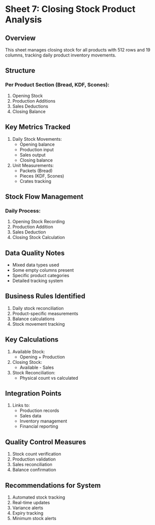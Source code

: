 # Sheet 7: Closing Stock Product Analysis

## Overview
This sheet manages closing stock for all products with 512 rows and 19 columns, tracking daily product inventory movements.

## Structure
### Per Product Section (Bread, KDF, Scones):
1. Opening Stock
2. Production Additions
3. Sales Deductions
4. Closing Balance

## Key Metrics Tracked
1. Daily Stock Movements:
   - Opening balance
   - Production input
   - Sales output
   - Closing balance
2. Unit Measurements:
   - Packets (Bread)
   - Pieces (KDF, Scones)
   - Crates tracking

## Stock Flow Management
### Daily Process:
1. Opening Stock Recording
2. Production Addition
3. Sales Deduction
4. Closing Stock Calculation

## Data Quality Notes
- Mixed data types used
- Some empty columns present
- Specific product categories
- Detailed tracking system

## Business Rules Identified
1. Daily stock reconciliation
2. Product-specific measurements
3. Balance calculations
4. Stock movement tracking

## Key Calculations
1. Available Stock:
   - Opening + Production
2. Closing Stock:
   - Available - Sales
3. Stock Reconciliation:
   - Physical count vs calculated

## Integration Points
1. Links to:
   - Production records
   - Sales data
   - Inventory management
   - Financial reporting

## Quality Control Measures
1. Stock count verification
2. Production validation
3. Sales reconciliation
4. Balance confirmation

## Recommendations for System
1. Automated stock tracking
2. Real-time updates
3. Variance alerts
4. Expiry tracking
5. Minimum stock alerts